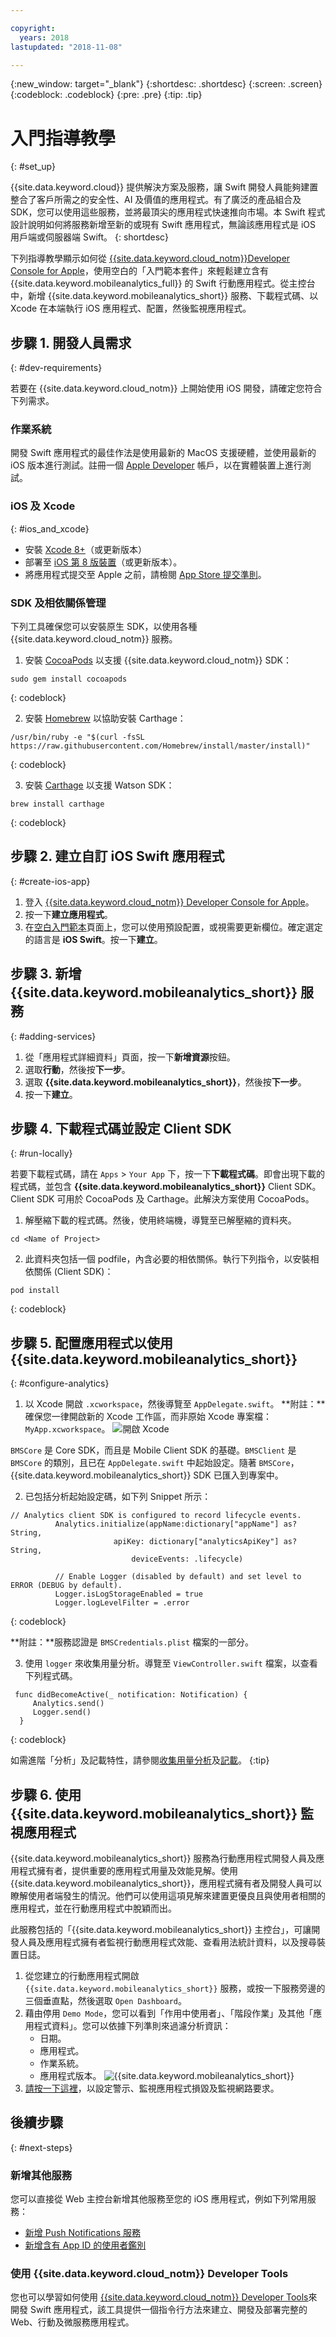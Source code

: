 ```yaml
---

copyright:
  years: 2018
lastupdated: "2018-11-08"

---
```


{:new_window: target="_blank"}
{:shortdesc: .shortdesc}
{:screen: .screen}
{:codeblock: .codeblock}
{:pre: .pre}
{:tip: .tip}

# 入門指導教學
{: #set_up}

{{site.data.keyword.cloud}} 提供解決方案及服務，讓 Swift 開發人員能夠建置整合了客戶所需之的安全性、AI 及價值的應用程式。有了廣泛的產品組合及 SDK，您可以使用這些服務，並將最頂尖的應用程式快速推向市場。本 Swift 程式設計說明如何將服務新增至新的或現有 Swift 應用程式，無論該應用程式是 iOS 用戶端或伺服器端 Swift。
{: shortdesc}

下列指導教學顯示如何從 [{{site.data.keyword.cloud_notm}}Developer Console for Apple](https://console.bluemix.net/developer/appledevelopment/starter-kits)，使用空白的「入門範本套件」來輕鬆建立含有 {{site.data.keyword.mobileanalytics_full}} 的 Swift 行動應用程式。從主控台中，新增 {{site.data.keyword.mobileanalytics_short}} 服務、下載程式碼、以 Xcode 在本端執行 iOS 應用程式、配置，然後監視應用程式。

## 步驟 1. 開發人員需求
{: #dev-requirements}

若要在 {{site.data.keyword.cloud_notm}} 上開始使用 iOS 開發，請確定您符合下列需求。

### 作業系統

開發 Swift 應用程式的最佳作法是使用最新的 MacOS 支援硬體，並使用最新的 iOS 版本進行測試。註冊一個 [Apple Developer](https://developer.apple.com/) 帳戶，以在實體裝置上進行測試。

### iOS 及 Xcode
{: #ios_and_xcode}

- 安裝 [Xcode 8+](https://developer.apple.com/xcode/)（或更新版本）
- 部署至 [iOS 第 8 版裝置](https://support.apple.com/downloads/ios)（或更新版本）。
- 將應用程式提交至 Apple 之前，請檢閱 [App Store 提交準則](https://developer.apple.com/app-store/guidelines/)。

### SDK 及相依關係管理

下列工具確保您可以安裝原生 SDK，以使用各種 {{site.data.keyword.cloud_notm}} 服務。

1. 安裝 [CocoaPods](https://cocoapods.org/) 以支援 {{site.data.keyword.cloud_notm}} SDK：
  ```
  sudo gem install cocoapods
  ```
  {: codeblock}
  
2. 安裝 [Homebrew](https://brew.sh/) 以協助安裝 Carthage：
  ```
  /usr/bin/ruby -e "$(curl -fsSL https://raw.githubusercontent.com/Homebrew/install/master/install)"
  ```
  {: codeblock}

3. 安裝 [Carthage](https://github.com/Carthage/Carthage) 以支援 Watson SDK：
  ```
  brew install carthage
  ```
  {: codeblock}

## 步驟 2. 建立自訂 iOS Swift 應用程式
{: #create-ios-app}

1. 登入 [{{site.data.keyword.cloud_notm}} Developer Console for Apple](https://console.bluemix.net/developer/appledevelopment/starter-kits)。
2. 按一下**建立應用程式**。
3. 在[空白入門範本](https://console.bluemix.net/developer/appledevelopment/create-app)頁面上，您可以使用預設配置，或視需要更新欄位。確定選定的語言是 **iOS Swift**。按一下**建立**。

## 步驟 3. 新增 {{site.data.keyword.mobileanalytics_short}} 服務
{: #adding-services}

1. 從「應用程式詳細資料」頁面，按一下**新增資源**按鈕。
2. 選取**行動**，然後按**下一步**。
3. 選取 **{{site.data.keyword.mobileanalytics_short}}**，然後按**下一步**。
4. 按一下**建立**。

## 步驟 4. 下載程式碼並設定 Client SDK
{: #run-locally}

若要下載程式碼，請在 `Apps` > `Your App` 下，按一下**下載程式碼**。即會出現下載的程式碼，並包含 **{{site.data.keyword.mobileanalytics_short}}** Client SDK。Client SDK 可用於 CocoaPods 及 Carthage。此解決方案使用 CocoaPods。

1. 解壓縮下載的程式碼。然後，使用終端機，導覽至已解壓縮的資料夾。
  ```
  cd <Name of Project>
  ```
2. 此資料夾包括一個 podfile，內含必要的相依關係。執行下列指令，以安裝相依關係 (Client SDK)：
  ```
  pod install
  ```
  {: codeblock}

## 步驟 5. 配置應用程式以使用 {{site.data.keyword.mobileanalytics_short}}
{: #configure-analytics}

1. 以 Xcode 開啟 `.xcworkspace`，然後導覽至 `AppDelegate.swift`。
  **附註：**確保您一律開啟新的 Xcode 工作區，而非原始 Xcode 專案檔：`MyApp.xcworkspace`。
   ![開啟 Xcode](images/Xcode.png)

  `BMSCore` 是 Core SDK，而且是 Mobile Client SDK 的基礎。`BMSClient` 是 `BMSCore` 的類別，且已在 `AppDelegate.swift` 中起始設定。隨著 `BMSCore`，{{site.data.keyword.mobileanalytics_short}} SDK 已匯入到專案中。
  
2. 已包括分析起始設定碼，如下列 Snippet 所示：
  ```
  // Analytics client SDK is configured to record lifecycle events.
         	Analytics.initialize(appName:dictionary["appName"] as? String,
        			     apiKey: dictionary["analyticsApiKey"] as? String,
        	        	     deviceEvents: .lifecycle)

        	// Enable Logger (disabled by default) and set level to ERROR (DEBUG by default).
        	Logger.isLogStorageEnabled = true
        	Logger.logLevelFilter = .error
  ```
  {: codeblock}

  **附註：**服務認證是 `BMSCredentials.plist` 檔案的一部分。

3. 使用 `logger` 來收集用量分析。導覽至 `ViewController.swift` 檔案，以查看下列程式碼。
  ```
   func didBecomeActive(_ notification: Notification) {
       Analytics.send()
       Logger.send()
    }
  ```
  {: codeblock}

   如需進階「分析」及記載特性，請參閱[收集用量分析](https://console.bluemix.net/docs/services/mobileanalytics/sdk.html#app-monitoring-gathering-analytics)及[記載](https://console.bluemix.net/docs/services/mobileanalytics/sdk.html#enabling-configuring-and-using-logger)。
   {:tip}

## 步驟 6. 使用 {{site.data.keyword.mobileanalytics_short}} 監視應用程式
{{site.data.keyword.mobileanalytics_short}} 服務為行動應用程式開發人員及應用程式擁有者，提供重要的應用程式用量及效能見解。使用 {{site.data.keyword.mobileanalytics_short}}，應用程式擁有者及開發人員可以瞭解使用者端發生的情況。他們可以使用這項見解來建置更優良且與使用者相關的應用程式，並在行動應用程式中脫穎而出。

此服務包括的「{{site.data.keyword.mobileanalytics_short}} 主控台」，可讓開發人員及應用程式擁有者監視行動應用程式效能、查看用法統計資料，以及搜尋裝置日誌。

1. 從您建立的行動應用程式開啟 `{{site.data.keyword.mobileanalytics_short}}` 服務，或按一下服務旁邊的三個垂直點，然後選取 `Open Dashboard`。
2. 藉由停用 `Demo Mode`，您可以看到「作用中使用者」、「階段作業」及其他「應用程式資料」。您可以依據下列準則來過濾分析資訊：
    * 日期。
    * 應用程式。
    * 作業系統。
    * 應用程式版本。
         ![{{site.data.keyword.mobileanalytics_short}}](images/mobile_analytics.png)
3. [請按一下這裡](https://console.bluemix.net/docs/services/mobileanalytics/app-monitoring.html#monitoringapps)，以設定警示、監視應用程式損毀及監視網路要求。

## 後續步驟
{: #next-steps}

### 新增其他服務
您可以直接從 Web 主控台新增其他服務至您的 iOS 應用程式，例如下列常用服務：

* [新增 Push Notifications 服務](/docs/services/mobilepush/index.html)
* [新增含有 App ID 的使用者鑑別](/docs/services/appid/index.html)

### 使用 {{site.data.keyword.cloud_notm}} Developer Tools
您也可以學習如何使用 [{{site.data.keyword.cloud_notm}} Developer Tools](../cli/index.html)來開發 Swift 應用程式，該工具提供一個指令行方法來建立、開發及部署完整的 Web、行動及微服務應用程式。

